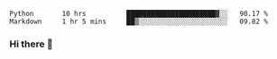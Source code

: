 <!--START_SECTION:waka-->
```text
Python       10 hrs          ██████████████████████▓░░   90.17 % 
Markdown     1 hr 5 mins     ██▒░░░░░░░░░░░░░░░░░░░░░░   09.82 % 
```
<!--END_SECTION:waka-->

### Hi there 👋

<!--
**DnC275/DnC275** is a ✨ _special_ ✨ repository because its `README.md` (this file) appears on your GitHub profile.

Here are some ideas to get you started:

- 🔭 I’m currently working on ...
- 🌱 I’m currently learning ...
- 👯 I’m looking to collaborate on ...
- 🤔 I’m looking for help with ...
- 💬 Ask me about ...
- 📫 How to reach me: ...
- 😄 Pronouns: ...
- ⚡ Fun fact: ...
-->
